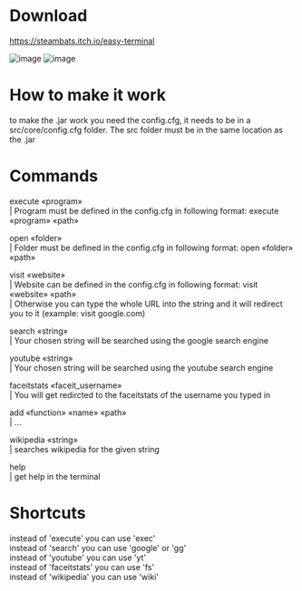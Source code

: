 # Download
https://steambats.itch.io/easy-terminal

![image](https://user-images.githubusercontent.com/31670615/128560964-6de7f1c7-0341-4768-8d1e-634fef7fd3e3.png)
![image](https://user-images.githubusercontent.com/31670615/128560970-e171cc57-9bf8-4479-b841-17227001a7b7.png)


# How to make it work
to make the .jar work you need the config.cfg, it needs to be in a src/core/config.cfg folder. The src folder must be in the same location as the .jar

# Commands
execute «program»   
| Program must be defined in the config.cfg in following format: execute «program» «path»  
  
open «folder»     
| Folder must be defined in the config.cfg in following format: open «folder» «path»  
  
visit «website»   
| Website can be defined in the config.cfg in following format: visit «website» «path»   
| Otherwise you can type the whole URL into the string and it will redirect you to it (example: visit google.com)
  
search «string»   
| Your chosen string will be searched using the google search engine  
  
youtube «string»  
| Your chosen string will be searched using the youtube search engine  

faceitstats «faceit_username»  
| You will get redircted to the faceitstats of the username you typed in  

add «function» «name» «path»  
| ...

wikipedia «string»   
| searches wikipedia for the given string

help  
|  get help in the terminal
    
# Shortcuts
instead of 'execute' you can use 'exec'  
instead of 'search' you can use 'google' or 'gg'  
instead of 'youtube' you can use 'yt'  
instead of 'faceitstats' you can use 'fs'    
instead of 'wikipedia' you can use 'wiki'
